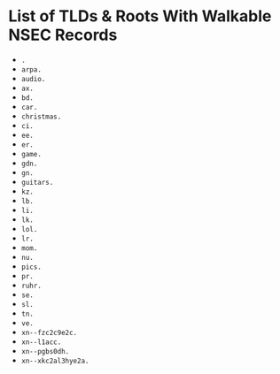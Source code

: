 # List of TLDs & Roots With Walkable NSEC Records

* `.`
* `arpa.`
* `audio.`
* `ax.`
* `bd.`
* `car.`
* `christmas.`
* `ci.`
* `ee.`
* `er.`
* `game.`
* `gdn.`
* `gn.`
* `guitars.`
* `kz.`
* `lb.`
* `li.`
* `lk.`
* `lol.`
* `lr.`
* `mom.`
* `nu.`
* `pics.`
* `pr.`
* `ruhr.`
* `se.`
* `sl.`
* `tn.`
* `ve.`
* `xn--fzc2c9e2c.`
* `xn--l1acc.`
* `xn--pgbs0dh.`
* `xn--xkc2al3hye2a.`
